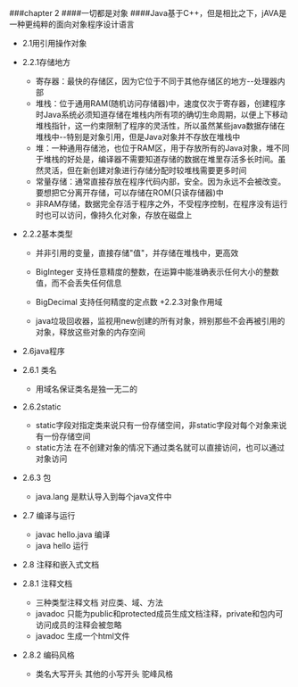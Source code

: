 ###chapter 2
####一切都是对象
####Java基于C++，但是相比之下，jAVA是一种更纯粹的面向对象程序设计语言
+ 2.1用引用操作对象
+ 2.2.1存储地方
	* 寄存器：最快的存储区，因为它位于不同于其他存储区的地方--处理器内部
	* 堆栈：位于通用RAM(随机访问存储器)中，速度仅次于寄存器，创建程序时Java系统必须知道存储在堆栈内所有项的确切生命周期，以便上下移动堆栈指针，这一约束限制了程序的灵活性，所以虽然某些java数据存储在堆栈中--特别是对象引用，但是Java对象并不存放在堆栈中
	* 堆：一种通用存储池，也位于RAM区，用于存放所有的Java对象，堆不同于堆栈的好处是，编译器不需要知道存储的数据在堆里存活多长时间。虽然灵活，但在新创建对象进行存储分配时较堆栈需要更多时间
	* 常量存储：通常直接存放在程序代码内部，安全。因为永远不会被改变。要想把它分离开存储，可以存储在ROM(只读存储器)中
	* 非RAM存储，数据完全存活于程序之外，不受程序控制，在程序没有运行时也可以访问，像持久化对象，存放在磁盘上

+ 2.2.2基本类型
	
	* 并非引用的变量，直接存储"值"，并存储在堆栈中，更高效
	* BigInteger 支持任意精度的整数，在运算中能准确表示任何大小的整数值，而不会丢失任何信息
	* BigDecimal 支持任何精度的定点数
+2.2.3对象作用域
	
	* java垃圾回收器，监视用new创建的所有对象，辨别那些不会再被引用的对象，释放这些对象的内存空间
+ 2.6java程序
+ 2.6.1 类名
	* 用域名保证类名是独一无二的
+ 2.6.2static 
	* static字段对指定类来说只有一份存储空间，非static字段对每个对象来说有一份存储空间
	* static方法 在不创建对象的情况下通过类名就可以直接访问，也可以通过对象访问
+ 2.6.3 包
	* java.lang 是默认导入到每个java文件中
+ 2.7 编译与运行
	* javac hello.java 编译
	* java hello 运行
+ 2.8 注释和嵌入式文档
+ 2.8.1 注释文档
	* 三种类型注释文档 对应类、域、方法
	* javadoc 只能为public和protected成员生成文档注释，private和包内可访问成员的注释会被忽略
	* javadoc 生成一个html文件
	
+ 2.8.2 编码风格
	* 类名大写开头 其他的小写开头  驼峰风格